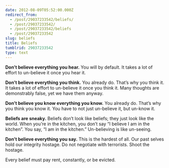 ```yaml
---
date: 2012-08-09T05:52:00.000Z
redirect_from:
  - /post/29037233542/beliefs/
  - /post/29037233542/
  - /post/29037233542/beliefs
  - /post/29037233542
slug: beliefs
title: Beliefs
tumblrid: 29037233542
type: text
---
```

<p><strong>Don&rsquo;t believe everything you hear.</strong>  You will by default.  It takes a lot of effort to un-believe it once you hear it.</p>

<p><strong>Don&rsquo;t believe everything you think.</strong>  You already do.  That&rsquo;s why you think it.  It takes a lot of effort to un-believe it once you think it.  Many thoughts are demonstrably false, yet we have them anyway.</p>

<p><strong>Don&rsquo;t believe you know everything you know.</strong>  You already do.  That&rsquo;s why you think you know it.  You have to not just un-believe it, but un-know it.</p>

<p><strong>Beliefs are sneaky.</strong> Beliefs don&rsquo;t look like beliefs; they just look like the world. When you&rsquo;re in the kitchen, you don&rsquo;t say &ldquo;I believe I am in the kitchen&rdquo;.  You say, &ldquo;I am in the kitchen.&rdquo;  Un-believing is like un-seeing.</p>

<p><strong>Don&rsquo;t believe everything you say.</strong> This is the hardest of all.  Our past selves hold our integrity hostage.  Do not negotiate with terrorists.  Shoot the hostage.</p>

<p>Every belief must pay rent, constantly, or be evicted.</p>
